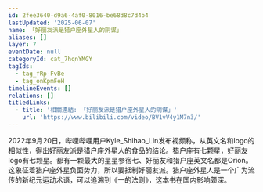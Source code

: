 ```yaml
---
id: 2fee3640-d9a6-4af0-8016-be68d8c7d4b4
lastUpdated: '2025-06-07'
name: 「好丽友派是猎户座外星人的阴谋」
aliases: []
layer: 7
eventDate: null
categoryId: cat_7hqnYMGY
tagIds:
  - tag_fRp-FvBe
  - tag_onKpmFeH
timelineEvents: []
relations: []
titledLinks:
  - title: '相關連結: 「好丽友派是猎户座外星人的阴谋」'
    url: 'https://www.bilibili.com/video/BV1vV4y1M7n3/'
---
```

2022年9月20日，哔哩哔哩用户Kyle_Shihao_Lin发布视频称，从英文名和logo的相似性，得出好丽友派是猎户座外星人的食品的结论。猎户座有七颗星，好丽友logo有七颗星。都有一颗最大的星星参宿七、好丽友和猎户座英文名都是Orion。这象征着猎户座外星负面势力，所以要抵制好丽友派。猎户座外星人是一个广为流传的新纪元运动术语，可以追溯到《一的法则》，这本书在国内影响颇深。
